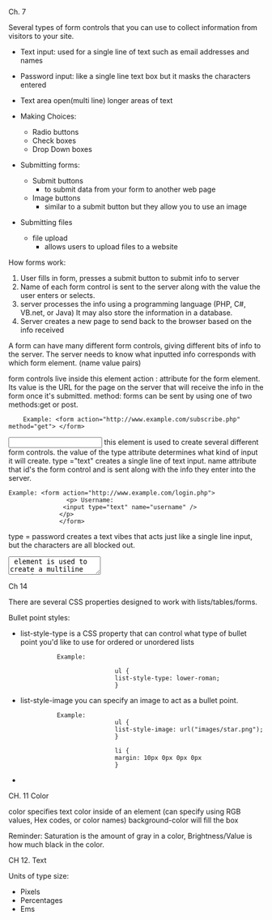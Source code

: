 Ch. 7 
 
Several types of form controls that you can use to collect information from visitors to your site. 

* Text input: used for a single line of text such as email addresses and names 
* Password input: like a single line text box but it masks the characters entered
* Text area open(multi line) longer areas of text

* Making Choices: 
    * Radio buttons
    * Check boxes
    * Drop Down boxes
* Submitting forms: 
    * Submit buttons 
        * to submit data from your form to another web page
    * Image buttons 
        * similar to a submit button but they allow you to use an image
* Submitting files
    * file upload
        * allows users to upload files to a website 

How forms work: 
1. User fills in form, presses a submit button to submit info to server
2. Name of each form control is sent to the server along with the value the user enters or selects. 
3. server processes the info using a programming language (PHP, C#, VB.net, or Java) It may also store the information in a database.
4. Server creates a new page to send back to the browser based on the info received 

A form can have many different form controls, giving different bits of info to the server. The server needs to know what inputted info corresponds with which form element. (name value pairs)



<form> form controls live inside this element
action : attribute for the form element. Its value is the URL for the page on the server that will receive the info in the form once it's submitted.
method: forms can be sent by using one of two methods:get or post.

        Example: <form action="http://www.example.com/subscribe.php" method="get"> </form>



<input> this element is used to create several different form controls. the value of the type attribute determines what kind of input it will create. 
type ="text" creates a single line of text input. 
name attribute that id's the form control and is sent along with the info they enter into the server. 

    Example: <form action="http://www.example.com/login.php"> 
                    <p> Username:
                   <input type="text" name="username" />
                  </p>
                  </form>

type = password creates a text vibes that acts just like a single line input, but the characters are all blocked out. 
<textarea> element is used to create a multiline text input. </textarea>

Ch 14 

There are several CSS properties designed to work with lists/tables/forms. 

Bullet point styles: 
* list-style-type is a CSS property that can control what type of bullet point you'd like to use for ordered or unordered lists

                Example: 

                                ul {
                                list-style-type: lower-roman;
                                }

* list-style-image you can specify an image to act as a bullet point. 

                Example:
                                ul {
                                list-style-image: url("images/star.png");
                                }

                                li {
                                margin: 10px 0px 0px 0px
                                }

* 





CH. 11 Color

color specifies text color inside of an element (can specify using RGB values, Hex codes, or color names) 
background-color will fill the box

Reminder: Saturation is the amount of gray in a color, Brightness/Value is how much black in the color. 

CH 12. Text

Units of type size: 
* Pixels
* Percentages
* Ems


